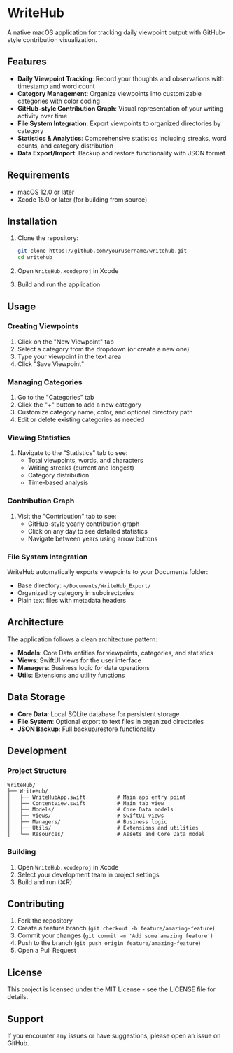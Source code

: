 # WriteHub

A native macOS application for tracking daily viewpoint output with GitHub-style contribution visualization.

## Features

- **Daily Viewpoint Tracking**: Record your thoughts and observations with timestamp and word count
- **Category Management**: Organize viewpoints into customizable categories with color coding
- **GitHub-style Contribution Graph**: Visual representation of your writing activity over time
- **File System Integration**: Export viewpoints to organized directories by category
- **Statistics & Analytics**: Comprehensive statistics including streaks, word counts, and category distribution
- **Data Export/Import**: Backup and restore functionality with JSON format

## Requirements

- macOS 12.0 or later
- Xcode 15.0 or later (for building from source)

## Installation

1. Clone the repository:
   ```bash
   git clone https://github.com/yourusername/writehub.git
   cd writehub
   ```

2. Open `WriteHub.xcodeproj` in Xcode

3. Build and run the application

## Usage

### Creating Viewpoints

1. Click on the "New Viewpoint" tab
2. Select a category from the dropdown (or create a new one)
3. Type your viewpoint in the text area
4. Click "Save Viewpoint"

### Managing Categories

1. Go to the "Categories" tab
2. Click the "+" button to add a new category
3. Customize category name, color, and optional directory path
4. Edit or delete existing categories as needed

### Viewing Statistics

1. Navigate to the "Statistics" tab to see:
   - Total viewpoints, words, and characters
   - Writing streaks (current and longest)
   - Category distribution
   - Time-based analysis

### Contribution Graph

1. Visit the "Contribution" tab to see:
   - GitHub-style yearly contribution graph
   - Click on any day to see detailed statistics
   - Navigate between years using arrow buttons

### File System Integration

WriteHub automatically exports viewpoints to your Documents folder:
- Base directory: `~/Documents/WriteHub_Export/`
- Organized by category in subdirectories
- Plain text files with metadata headers

## Architecture

The application follows a clean architecture pattern:

- **Models**: Core Data entities for viewpoints, categories, and statistics
- **Views**: SwiftUI views for the user interface
- **Managers**: Business logic for data operations
- **Utils**: Extensions and utility functions

## Data Storage

- **Core Data**: Local SQLite database for persistent storage
- **File System**: Optional export to text files in organized directories
- **JSON Backup**: Full backup/restore functionality

## Development

### Project Structure

```
WriteHub/
├── WriteHub/
│   ├── WriteHubApp.swift          # Main app entry point
│   ├── ContentView.swift          # Main tab view
│   ├── Models/                    # Core Data models
│   ├── Views/                     # SwiftUI views
│   ├── Managers/                  # Business logic
│   ├── Utils/                     # Extensions and utilities
│   └── Resources/                 # Assets and Core Data model
```

### Building

1. Open `WriteHub.xcodeproj` in Xcode
2. Select your development team in project settings
3. Build and run (⌘R)

## Contributing

1. Fork the repository
2. Create a feature branch (`git checkout -b feature/amazing-feature`)
3. Commit your changes (`git commit -m 'Add some amazing feature'`)
4. Push to the branch (`git push origin feature/amazing-feature`)
5. Open a Pull Request

## License

This project is licensed under the MIT License - see the LICENSE file for details.

## Support

If you encounter any issues or have suggestions, please open an issue on GitHub.